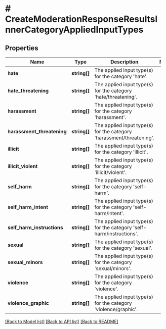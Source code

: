 # # CreateModerationResponseResultsInnerCategoryAppliedInputTypes

## Properties

Name | Type | Description | Notes
------------ | ------------- | ------------- | -------------
**hate** | **string[]** | The applied input type(s) for the category &#39;hate&#39;. |
**hate_threatening** | **string[]** | The applied input type(s) for the category &#39;hate/threatening&#39;. |
**harassment** | **string[]** | The applied input type(s) for the category &#39;harassment&#39;. |
**harassment_threatening** | **string[]** | The applied input type(s) for the category &#39;harassment/threatening&#39;. |
**illicit** | **string[]** | The applied input type(s) for the category &#39;illicit&#39;. |
**illicit_violent** | **string[]** | The applied input type(s) for the category &#39;illicit/violent&#39;. |
**self_harm** | **string[]** | The applied input type(s) for the category &#39;self-harm&#39;. |
**self_harm_intent** | **string[]** | The applied input type(s) for the category &#39;self-harm/intent&#39;. |
**self_harm_instructions** | **string[]** | The applied input type(s) for the category &#39;self-harm/instructions&#39;. |
**sexual** | **string[]** | The applied input type(s) for the category &#39;sexual&#39;. |
**sexual_minors** | **string[]** | The applied input type(s) for the category &#39;sexual/minors&#39;. |
**violence** | **string[]** | The applied input type(s) for the category &#39;violence&#39;. |
**violence_graphic** | **string[]** | The applied input type(s) for the category &#39;violence/graphic&#39;. |

[[Back to Model list]](../../README.md#models) [[Back to API list]](../../README.md#endpoints) [[Back to README]](../../README.md)
